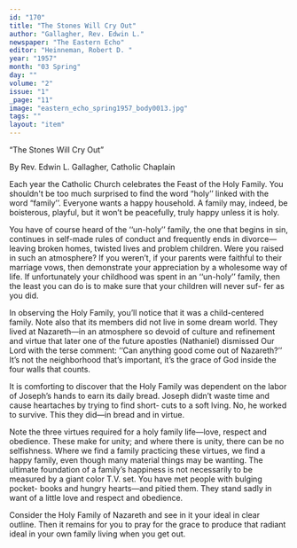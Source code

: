 ```yaml
---
id: "170"
title: "The Stones Will Cry Out"
author: "Gallagher, Rev. Edwin L."
newspaper: "The Eastern Echo"
editor: "Heinneman, Robert D. "
year: "1957"
month: "03 Spring"
day: ""
volume: "2"
issue: "1"
_page: "11"
image: "eastern_echo_spring1957_body0013.jpg"
tags: ""
layout: "item"
---
```

“The Stones Will Cry Out”

By Rev. Edwin L. Gallagher, Catholic Chaplain

Each year the Catholic Church
celebrates the Feast of the Holy
Family. You shouldn't be too
much surprised to find the word
“holy’’ linked with the word
“family’’. Everyone wants a
happy household. A family may,
indeed, be boisterous, playful, but
it won’t be peacefully, truly happy
unless it is holy.

You have of course heard of
the ‘‘un-holy’’ family, the one that
begins in sin, continues in self-made rules of conduct
and frequently ends in divorce—leaving broken
homes, twisted lives and problem children. Were
you raised in such an atmosphere? If you weren’t,
if your parents were faithful to their marriage vows,
then demonstrate your appreciation by a wholesome
way of life. If unfortunately your childhood was
spent in an ‘‘un-holy’’ family, then the least you can
do is to make sure that your children will never suf-
fer as you did.

In observing the Holy Family, you’ll notice that
it was a child-centered family. Note also that its
members did not live in some dream world. They
lived at Nazareth—in an atmosphere so devoid of
culture and refinement and virtue that later one of
the future apostles (Nathaniel) dismissed Our Lord
with the terse comment: ‘‘Can anything good
come out of Nazareth?’’ It’s not the neighborhood
that’s important, it’s the grace of God inside the
four walls that counts.

It is comforting to discover that the Holy
Family was dependent on the labor of Joseph’s
hands to earn its daily bread. Joseph didn’t waste
time and cause heartaches by trying to find short-
cuts to a soft lving. No, he worked to survive.
This they did—in bread and in virtue.

Note the three virtues required for a holy
family life—love, respect and obedience. These
make for unity; and where there is unity, there
can be no selfishness. Where we find a family
practicing these virtues, we find a happy family,
even though many material things may be wanting.
The ultimate foundation of a family’s happiness is
not necessarily to be measured by a giant color T.V.
set. You have met people with bulging pocket-
books and hungry hearts—and pitied them. They
stand sadly in want of a little love and respect and
obedience.

Consider the Holy Family of Nazareth and see
in it your ideal in clear outline. Then it remains for
you to pray for the grace to produce that radiant
ideal in your own family living when you get out.
